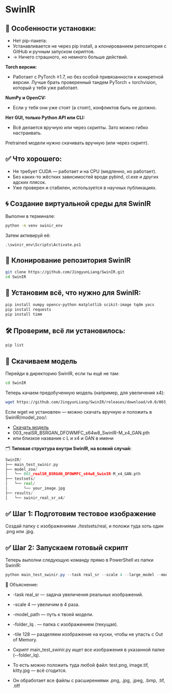 # SwinIR

## 🚧 Особенности установки:
- Нет pip-пакета:
- Устанавливается не через pip install, а клонированием репозитория с GitHub и ручным запуском скриптов.
- → Ничего страшного, но немного больше действий.

**Torch версии:**
- Работает с PyTorch ≥1.7, но без особой привязанности к конкретной версии. Лучше брать проверенный тандем PyTorch + torchvision, который у тебя уже работает.

**NumPy и OpenCV:**
- Если у тебя они уже стоят (а стоят), конфликтов быть не должно.

**Нет GUI, только Python API или CLI:**
- Всё делается вручную или через скрипты. Зато можно гибко настраивать.

Pretrained модели нужно скачивать вручную (или через скрипт).

## ✅ Что хорошего:
- Не требует CUDA — работает и на CPU (медленно, но работает).
- Без каких-то жёстких зависимостей вроде pybind, cl.exe и других адских плясок.
- Уже проверен и стабилен, используется в научных публикациях.

## 🌀 Создание виртуальной среды для SwinIR
Выполни в терминале:

```bash
python -m venv swinir_env
```
Затем активируй её:

```
.\swinir_env\Scripts\Activate.ps1
```

## 🔧 Клонирование репозитория SwinIR

```bash
git clone https://github.com/JingyunLiang/SwinIR.git
cd SwinIR
```
## 🔧 Установим всё, что нужно для SwinIR:
```bash
pip install numpy opencv-python matplotlib scikit-image tqdm yacs
pip install requests
pip install timm
```

## 🛠 Проверим, всё ли установилось:
```bash
pip list
```

## 🧪 Скачиваем модель
Перейди в директорию SwinIR, если ты ещё не там:

```bash
cd SwinIR
```
Теперь качаем предобученную модель (например, для увеличения x4):

```bash
wget https://github.com/JingyunLiang/SwinIR/releases/download/v0.0/003_realSR_BSRGAN_DFOWMFC_s64w8_SwinIR-M_x4_GAN.pth -P model_zoo
```

Если wget не установлен — можно скачать вручную и положить в SwinIR/model_zoo/:
- [Скачать модель ](https://github.com/JingyunLiang/SwinIR/releases)
- 003_realSR_BSRGAN_DFOWMFC_s64w8_SwinIR-M_x4_GAN.pth
- или близкое название с L и x4 и GAN в имени

🗂 **Типовая структура внутри SwinIR, на всякий случай:**

```go
SwinIR/
├── main_test_swinir.py
├── model_zoo/
│   └── 003_realSR_BSRGAN_DFOWMFC_s64w8_SwinIR-M_x4_GAN.pth
├── testsets/
│   └── real/
│       └── your_image.jpg
├── results/
│   └── swinir_real_sr_x4/
```


## ✅ Шаг 1: Подготовим тестовое изображение

Создай папку с изображениями ./testsets/real, и положи туда хоть один .png или .jpg.

## ✅ Шаг 2: Запускаем готовый скрипт
Теперь выполни следующую команду прямо в PowerShell из папки SwinIR:

```powershell
python main_test_swinir.py --task real_sr --scale 4 --large_model --model_path model_zoo/003_realSR_BSRGAN_DFOWMFC_s64w8_SwinIR-L_x4_GAN.pth --folder_lq testsets/real_sr --tile 0
```
🧠 Объяснение:
- -task real_sr — задача увеличения реальных изображений.
- -scale 4 — увеличим в 4 раза.
- -model_path — путь к твоей модели.
- -folder_lq . — папка с изображением (текущая).
- -tile 128 — разделяем изображение на куски, чтобы не упасть с Out of Memory.

- Скрипт main_test_swinir.py ищет все изображения в указанной папке (--folder_lq).
- То есть можно положить туда любой файл: test.png, image.tif, kitty.jpg — всё сгодится.
- Он обработает все файлы с расширениями .png, .jpg, .jpeg, .bmp, .tif, .tiff





